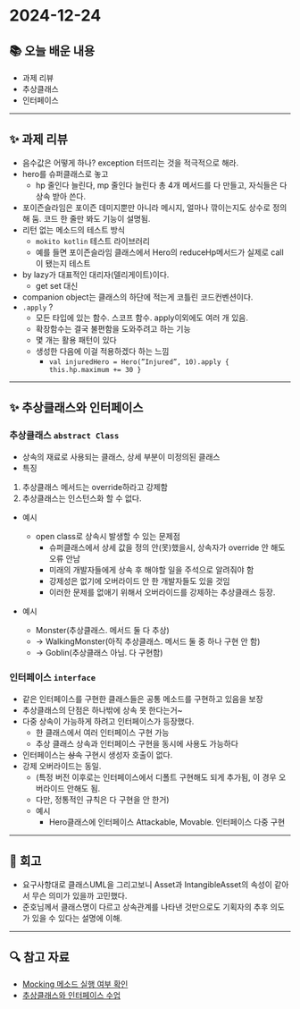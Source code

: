 # 2024-12-24

## 📚 오늘 배운 내용
- 과제 리뷰
- 추상클래스
- 인터페이스

---

## ✨ 과제 리뷰
- 음수값은 어떻게 하나? exception 터뜨리는 것을 적극적으로 해라.
- hero를 슈퍼클래스로 놓고
    - hp 줄인다 늘린다, mp 줄인다 늘린다 총 4개 메서드를 다 만들고, 자식들은 다 상속 받아 쓴다.
- 포이즌슬라임은 포이즌 데미지뿐만 아니라 메시지, 얼마나 깎이는지도 상수로 정의해 둠. 코드 한 줄만 봐도 기능이 설명됨.
- 리턴 없는 메소드의 테스트 방식
    - `mokito kotlin` 테스트 라이브러리
    - 예를 들면 포이즌슬라임 클래스에서 Hero의 reduceHp메서드가 실제로 call이 됐는지 테스트
- by lazy가 대표적인 대리자(델리게이트)이다.
    - get set 대신
- companion object는 클래스의 하단에 적는게 코틀린 코드컨벤션이다.
- `.apply` ?
    - 모든 타입에 있는 함수. 스코프 함수. apply이외에도 여러 개 있음.
    - 확장함수는 결국 불편함을 도와주려고 하는 기능
    - 몇 개는 활용 패턴이 있다
    - 생성한 다음에 이걸 적용하겠다 하는 느낌
        - `val injuredHero = Hero(”Injured”, 10).apply { this.hp.maximum += 30 }`

---

## ✨ 추상클래스와 인터페이스
### 추상클래스 `abstract Class`
- 상속의 재료로 사용되는 클래스, 상세 부분이 미정의된 클래스
- 특징
1. 추상클래스 메서드는 override하라고 강제함
2. 추상클래스는 인스턴스화 할 수 없다.
- 예시
  - open class로 상속시 발생할 수 있는 문제점
    - 슈퍼클래스에서 상세 값을 정의 안(못)했을시, 상속자가 override 안 해도 오류 안남
    - 미래의 개발자들에게 상속 후 해야할 일을 주석으로 알려줘야 함
    - 강제성은 없기에 오버라이드 안 한 개발자들도 있을 것임
    - 이러한 문제를 없애기 위해서 오버라이드를 강제하는 추상클래스 등장.

- 예시
  - Monster(추상클래스. 메서드 둘 다 추상) 
  - → WalkingMonster(아직 추상클래스. 메서드 둘 중 하나 구현 안 함) 
  - → Goblin(추상클래스 아님. 다 구현함)

### 인터페이스 `interface`
- 같은 인터페이스를 구현한 클래스들은 공통 메소드를 구현하고 있음을 보장
- 추상클래스의 단점은 하나밖에 상속 못 한다는거~
- 다중 상속이 가능하게 하려고 인터페이스가 등장했다. 
  - 한 클래스에서 여러 인터페이스 구현 가능
  - 추상 클래스 상속과 인터페이스 구현을 동시에 사용도 가능하다
- 인터페이스는 ~~상속~~ 구현시 생성자 호출이 없다.
- 강제 오버라이드는 동일.
  - (특정 버전 이후로는 인터페이스에서 디폴트 구현해도 되게 추가됨, 이 경우 오버라이드 안해도 됨.
  - 다만, 정통적인 규칙은 다 구현을 안 한거)
  - 예시
    - Hero클래스에 인터페이스 Attackable, Movable. 인터페이스 다중 구현

---
## 🤔 회고
- 요구사항대로 클래스UML을 그리고보니 Asset과 IntangibleAsset의 속성이 같아서 무슨 의미가 있을까 고민했다. 
- 준호님께서 클래스명이 다르고 상속관계를 나타낸 것만으로도 기획자의 추후 의도가 있을 수 있다는 설명에 이해.

---

## 🔍 참고 자료
- [Mocking 메소드 실행 여부 확인](https://github.com/mockito/mockito-kotlin)
- [추상클래스와 인터페이스 수업](https://docs.google.com/presentation/u/0/d/1UVQF5bwBLf3ILusghVDGjZP-9gctuc4olbIn39hz5W4/edit?usp=sharing&pli=1&authuser=0)